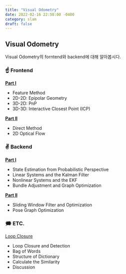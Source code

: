 ```yaml
---
title: "Visual Odometry"
date: 2022-02-16 22:58:00 -0400
category: slam
draft: false
---
```


## Visual Odometry

Visual Odometry의 forntend와 backend에 대해 알아봅시다.

### ☝️ Frontend

**[Part I](https://www.notion.so/Part-I-394b92a7fb884aaa9e75657ca0ae6a9e)**

- Feature Method
- 2D-2D: Epipolar Geometry
- 3D-2D: PnP
- 3D-3D: Interactive Closest Point (ICP)

**[Part II](https://www.notion.so/Part-II-fe4df34f249c4ccb9c50c9f05a96286b)**

- Direct Method
- 2D Optical Flow

### ✌️ Backend

**[Part I](https://www.notion.so/Part-I-be857c5fd1bc419e9b2b94f2ed3710f8)**

- State Estimation from Probabilistic Perspective
- Linear Systems and the Kalman Filter
- Nonlinear Systems and the EKF
- Bundle Adjustment and Graph Optimization

**[Part II](https://www.notion.so/Part-II-7753b811547d493b9fa18a27c4095808)**

- Sliding Window Filter and Optimization
- Pose Graph Optimization

### 🗯️ ETC.

[Loop Closure](https://www.notion.so/Loop-Closure-7c84c5273ea043c3aa03d894cd95e639)

- Loop Closure and Detection
- Bag of Words
- Structure of Dictionary
- Calculate the Similarity
- Discussion
